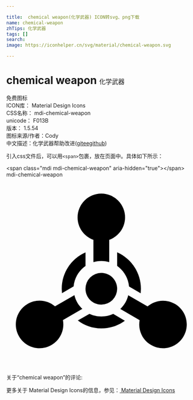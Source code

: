 ```yaml
---

title:  chemical weapon(化学武器) ICON转svg、png下载
name: chemical-weapon
zhTips: 化学武器
tags: []
search: 
image: https://iconhelper.cn/svg/material/chemical-weapon.svg

---
```


# chemical weapon  <small style="font-size: 60%;font-weight: 100">化学武器</small>


<div class="detail-page">
<p>
<span><span class="badge-success badge">免费图标</span> </span>
<br/>
<span>
ICON库：
<span class="badge-secondary badge">Material Design Icons</span> 
</span>
<br/>
<span>
CSS名称：
<span class="badge-secondary badge">mdi-chemical-weapon</span> 
</span>
<br/>
<span>
unicode：
<span class="badge-secondary badge">F013B</span> 
<copy-btn content='F013B' btn-title=""></copy-btn>
<copy-btn :content='String.fromCodePoint(parseInt("F013B", 16))' btn-title="复制U"></copy-btn>
</span>
<br/>
<span>
版本：
<span class="badge-secondary badge">1.5.54</span> 
</span>
<br/>
<span>图标来源/作者：<span class="badge-light badge">Cody</span></span> 
<br/>
<span class="zh-detail">中文描述：<span class="badge-primary badge">化学武器</span><span class="help-link"><span>帮助改进</span>(<a href="https://gitee.com/liuwave/icon-helper/edit/master/json/material/chemical-weapon.json" target="_blank" rel="noopener noreferrer">gitee</a><a href="https://github.com/liuwave/icon-helper/edit/master/json/material/chemical-weapon.json" target="_blank" rel="noopener noreferrer">github</a></span>)</span><br/>
</p>
</div>
<div class="alert alert-dark">
  <i class="mdi mdi-chemical-weapon mdi-48px"></i>
  <i class="mdi mdi-chemical-weapon mdi-36px"></i>
  <i class="mdi mdi-chemical-weapon mdi-24px"></i>
  <i class="mdi mdi-chemical-weapon mdi-18px"></i>
</div>
<div>
  <p>引入css文件后，可以用<code>&lt;span&gt;</code>包裹，放在页面中。具体如下所示：    
  </p>
  <div class="alert alert-primary" style="font-size: 14px">
    &lt;span class="mdi mdi-chemical-weapon" aria-hidden="true"&gt;&lt;/span&gt;
    <copy-btn content='<span class="mdi mdi-chemical-weapon" aria-hidden="true"></span>'></copy-btn>
  </div>
  <div class="alert alert-secondary">
    <i class="mdi mdi-chemical-weapon"
    style="font-size: 24px"
    aria-hidden="true"></i> mdi-chemical-weapon
    <copy-btn content="mdi-chemical-weapon" btn-title="复制图标名称"></copy-btn>
  </div>
</div>
<div id="svg" class="svg-wrap">
<svg xmlns="http://www.w3.org/2000/svg" viewBox="0 0 24 24"><path d="M11,7.83C9.83,7.42 9,6.3 9,5A3,3 0 0,1 12,2A3,3 0 0,1 15,5C15,6.31 14.16,7.42 13,7.83V10.64C12.68,10.55 12.35,10.5 12,10.5C11.65,10.5 11.32,10.55 11,10.64V7.83M18.3,21.1C17.16,20.45 16.62,19.18 16.84,17.96L14.4,16.55C14.88,16.09 15.24,15.5 15.4,14.82L17.84,16.23C18.78,15.42 20.16,15.26 21.29,15.91C22.73,16.74 23.22,18.57 22.39,20C21.56,21.44 19.73,21.93 18.3,21.1M2.7,15.9C3.83,15.25 5.21,15.42 6.15,16.22L8.6,14.81C8.76,15.5 9.11,16.08 9.6,16.54L7.15,17.95C7.38,19.17 6.83,20.45 5.7,21.1C4.26,21.93 2.43,21.44 1.6,20C0.77,18.57 1.26,16.73 2.7,15.9M14,14A2,2 0 0,1 12,16C10.89,16 10,15.1 10,14A2,2 0 0,1 12,12C13.11,12 14,12.9 14,14M17,14L16.97,14.57L15.5,13.71C15.4,12.64 14.83,11.71 14,11.12V9.41C15.77,10.19 17,11.95 17,14M14.97,18.03C14.14,18.64 13.11,19 12,19C10.89,19 9.86,18.64 9.03,18L10.5,17.17C10.96,17.38 11.47,17.5 12,17.5C12.53,17.5 13.03,17.38 13.5,17.17L14.97,18.03M7.03,14.56L7,14C7,11.95 8.23,10.19 10,9.42V11.13C9.17,11.71 8.6,12.64 8.5,13.7L7.03,14.56Z" /></svg>
</div>
<detail full-name='mdi-chemical-weapon'></detail>
<div>
<p>关于“chemical weapon”的评论:</p>
</div>
<Vssue title="关于“chemical weapon”的评论" ></Vssue>    
<div><p>更多关于 Material Design Icons的信息，参见：<a target="_blank" href="https://iconhelper.cn/material.html"> Material Design Icons</a>
</p></div>
